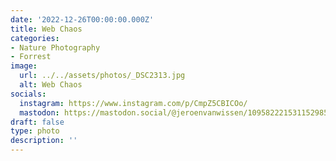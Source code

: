 ```yaml
---
date: '2022-12-26T00:00:00.000Z'
title: Web Chaos
categories:
- Nature Photography
- Forrest
image:
  url: ../../assets/photos/_DSC2313.jpg
  alt: Web Chaos
socials:
  instagram: https://www.instagram.com/p/CmpZ5CBICOo/
  mastodon: https://mastodon.social/@jeroenvanwissen/109582221531152985
draft: false
type: photo
description: ''
---
```


